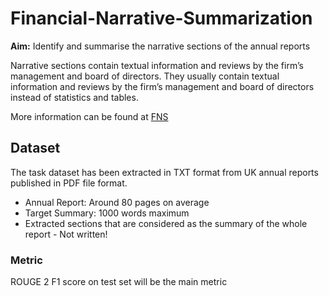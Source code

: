 # Financial-Narrative-Summarization

**Aim:** Identify and summarise the narrative sections of the annual reports

Narrative sections contain textual information and reviews by the firm’s management and board of directors. They usually contain textual information and reviews by the firm’s management and board of directors instead of statistics and tables. 

More information can be found at [FNS](http://wp.lancs.ac.uk/cfie/fns2022/)

## Dataset
The task dataset has been extracted in TXT format from UK annual reports published in PDF file format.

-   Annual Report: Around 80 pages on average
-   Target Summary: 1000 words maximum
-   Extracted sections that are considered as the summary of the whole report - Not written!

### Metric
ROUGE 2 F1 score on test set will be the main metric 
